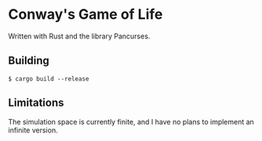 # Conway's Game of Life
Written with Rust and the library Pancurses.

## Building
```
$ cargo build --release
```

## Limitations
The simulation space is currently finite, and I have no plans
to implement an infinite version.
